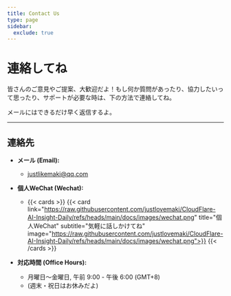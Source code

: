 ```yaml
---
title: Contact Us
type: page
sidebar:
  exclude: true
---
```

# 連絡してね

皆さんのご意見やご提案、大歓迎だよ！もし何か質問があったり、協力したいって思ったり、サポートが必要な時は、下の方法で連絡してね。

メールにはできるだけ早く返信するよ。

---

## **連絡先**

*   **メール (Email):**
    *   [justlikemaki@qq.com](mailto:justlikemaki@qq.com)

*   **個人WeChat (Wechat):**
    *   {{< cards >}}
        {{< card link="https://raw.githubusercontent.com/justlovemaki/CloudFlare-AI-Insight-Daily/refs/heads/main/docs/images/wechat.png" title="個人WeChat" subtitle="気軽に話しかけてね" image="https://raw.githubusercontent.com/justlovemaki/CloudFlare-AI-Insight-Daily/refs/heads/main/docs/images/wechat.png">}}
        {{< /cards >}}

*   **対応時間 (Office Hours):**
    *   月曜日～金曜日, 午前 9:00 - 午後 6:00 (GMT+8)
    *   (週末・祝日はお休みだよ)